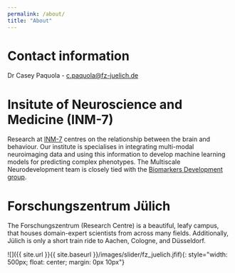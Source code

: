 ```yaml
---
permalink: /about/
title: "About"
---
```


# Contact information
Dr Casey Paquola - c.paquola@fz-juelich.de


# Insitute of Neuroscience and Medicine (INM-7)
Research at [INM-7](https://www.fz-juelich.de/inm/inm-7/EN/Home/home_node.html) centres on the relationship between the brain and behaviour. Our institute is specialises in integrating multi-modal neuroimaging data and using this information to develop machine learning models for predicting complex phenotypes. The Multiscale Neurodevelopment team is closely tied with the [Biomarkers Development group](https://www.fz-juelich.de/en/inm/inm-7/research-groups/biomarker-development).


# Forschungszentrum Jülich
The Forschungszentrum (Research Centre) is a beautiful, leafy campus, that houses domain-expert scientists from across many fields. Additionally, Jülich is only a short train ride to Aachen, Cologne, and Düsseldorf.

![]({{ site.url }}{{ site.baseurl }}/images/slider/fz_juelich.jfif){: style="width: 500px; float: center; margin: 0px  10px"}






